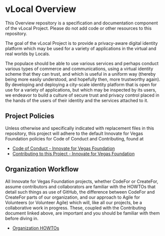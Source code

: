 <!--
 Copyright (C) 2022 Innovate for Vegas Foundation
 
 This file is part of ov-vlocal.
 
 ov-vlocal is free software: you can redistribute it and/or modify
 it under the terms of the GNU General Public License as published by
 the Free Software Foundation, either version 3 of the License, or
 (at your option) any later version.
 
 ov-vlocal is distributed in the hope that it will be useful,
 but WITHOUT ANY WARRANTY; without even the implied warranty of
 MERCHANTABILITY or FITNESS FOR A PARTICULAR PURPOSE.  See the
 GNU General Public License for more details.
 
 You should have received a copy of the GNU General Public License
 along with ov-vlocal.  If not, see <http://www.gnu.org/licenses/>.
-->

# vLocal Overview

This Overview repository is a specification and documentation component of the vLocal Project. Please do not add code or other resources to this repository.

The goal of the vLocal Project is to provide a privacy-aware digital identity platform which may be used for a variety of applications in the virtual and real worlds by Locals.

The populace should be able to use various services and perhaps conduct various types of commerce and communications, using a virtual identity scheme that they can trust, and which is useful in a uniform way (thereby being more easily understood, and hopefully then, more trustworthy again). By developing and deploying a city-scale identity platform that is open for use for a variety of applications, but which may be inspected by its users, we endeavor to build a culture of secure trust and privacy control placed in the hands of the users of their identity and the services attached to it.

## Project Policies

Unless otherwise and specifically indicated with replacement files in this repository, this project will adhere to the default Innovate for Vegas Foundation policies for Code of Conduct and Contributing, found at

* [Code of Conduct - Innovate for Vegas Foundation](https://github.com/InnovateForVegas/.github/blob/main/CODE_OF_CONDUCT.md)
* [Contributing to this Project - Innovate for Vegas Foundation](https://github.com/InnovateForVegas/.github/blob/main/CONTRIBUTING.md)

## Organization Workflow

All Innovate for Vegas Foundation projects, whether CodeFor or CreateFor, assume contributors and collaborators are familiar with the HOWTOs that detail such things as use of GitHub, the difference between CodeFor and CreateFor parts of our organization, and our approach to Agile for Volunteers (or Volunteer Agile) which will, like all our projects, be a collaborative work in progress. These, coupled with the Contributing document linked above, are important and you should be familiar with them before diving in.

* [Organization HOWTOs](https://github.com/InnovateForVegas/doc-org-howtos)
